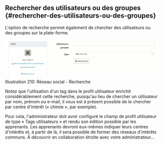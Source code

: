 ## Rechercher des utilisateurs ou des groupes {#rechercher-des-utilisateurs-ou-des-groupes}

L&#039;option de recherche permet également de chercher des utilisateurs ou des groupes sur la plate-forme.

![](../assets/image286.png)Illustration 210: Réseau social - Recherche

Notez que l&#039;utilisation d&#039;un tag dans le profil utilisateur enrichit considérablement cette recherche, puisqu&#039;au lieu de chercher un utilisateur par nom, prénom ou e-mail, il vous est à présent possible de le chercher par centre d&#039;intérêt (« chimie », par exemple).

Pour cela, l&#039;administrateur doit avoir configuré le champ de profil utilisateur de type « Tags utilisateurs » et rendu son édition possible par les apprenants. Les apprenants devront eux-mêmes indiquer leurs centres d&#039;intérêts et, à partir de là, il sera possible de former des réseaux d&#039;intérêts communs. À découvrir en collaboration étroite avec votre administrateur...
